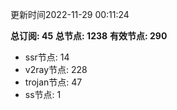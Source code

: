 更新时间2022-11-29 00:11:24

**总订阅: 45**
**总节点: 1238**
**有效节点: 290**
- ssr节点: 14
- v2ray节点: 228
- trojan节点: 47
- ss节点: 1
